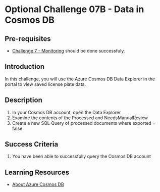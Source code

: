 # Optional Challenge 07B - Data in Cosmos DB

## Pre-requisites

- [Challenge 7 - Monitoring](./Challenge-07.md) should be done successfuly.

## Introduction

In this challenge, you will use the Azure Cosmos DB Data Explorer in the portal to view saved license plate data.

## Description

1. In your Cosmos DB account, open the Data Explorer
2. Examine the contents of the Processed and NeedsManualReview
3. Create a new SQL Query of processed documents where exported = false

## Success Criteria

1. You have been able to successfully query the Cosmos DB account

## Learning Resources

- [About Azure Cosmos DB](https://docs.microsoft.com/azure/cosmos-db/introduction)